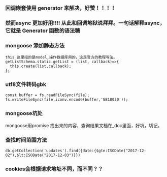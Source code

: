 ### 回调嵌套使用 generator 来解决，好赞！！！！
### 然而async 更加好用!!!! 从此和回调地狱说拜拜。一句话解释async，它就是 Generator 函数的语法糖



### mongoose 添加静态方法
``` 
this 这里指的是model,操作数据库用的，这是官方的教程写法。
getListSchema.static.getList = (list, callback)=>{
  this.create(list,callback);
};
```

### utf8文件转码gbk
```
const buffer = fs.readFileSync(file);
fs.writeFileSync(file,iconv.encode(buffer,'GB18030'));
```

### mongoose坑处
mongoose用promise 找出来的内容，查询结果文档在_doc里面，好坑，切记。

### 查找时间范围方法

```
db.getCollection('updates').find({date:{$gte:ISODate("2017-12-02"),$lt:ISODate("2017-12-03")}})
```

### cookies会根据请求地址不同，而不同？？
